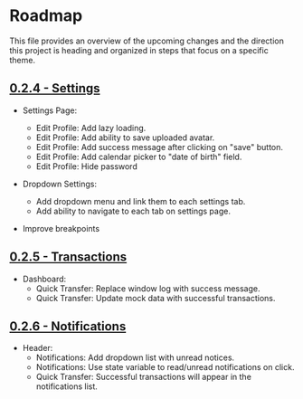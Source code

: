 # Roadmap

This file provides an overview of the upcoming changes and the direction this project is heading and organized in steps that focus on a specific theme.

## [0.2.4 - Settings]()
- Settings Page:
	- Edit Profile: Add lazy loading.
	- Edit Profile: Add ability to save uploaded avatar.
	- Edit Profile: Add success message after clicking on "save" button.
	- Edit Profile: Add calendar picker to "date of birth" field.
	- Edit Profile: Hide password

- Dropdown Settings:
	- Add dropdown menu and link them to each settings tab.
	- Add ability to navigate to each tab on settings page.
- Improve breakpoints

## [0.2.5 - Transactions]()
- Dashboard:
	- Quick Transfer: Replace window log with success message.
	- Quick Transfer: Update mock data with successful transactions.

## [0.2.6 - Notifications]()
- Header:
	- Notifications: Add dropdown list with unread notices.
	- Notifications: Use state variable to read/unread notifications on click.
	- Quick Transfer: Successful transactions will appear in the notifications list.
